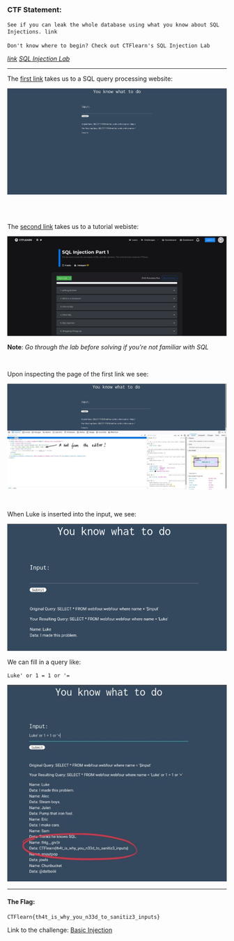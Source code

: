 ### CTF Statement:
```
See if you can leak the whole database using what you know about SQL Injections. link

Don't know where to begin? Check out CTFlearn's SQL Injection Lab
```

_[link](https://web.ctflearn.com/web4/)_
_[SQL Injection Lab](https://ctflearn.com/lab/sql-injection-part-1)_

---

The [first link](https://web.ctflearn.com/web4/) takes us to a SQL query processing website:

![inp_site](./inp_sql.png)

<br>
<br>

The [second link](https://ctflearn.com/lab/sql-injection-part-1) takes us to a tutorial webiste:

![sql_lab](./sql_lab.png)

**Note**: _Go through the lab before solving if you're not familiar with SQL_

<br>

Upon inspecting the page of the first link we see:

![inspected](./inspected.jpg)

<br>

When Luke is inserted into the input, we see:

![luke](./luke.png)

We can fill in a query like:
```mysql
Luke' or 1 = 1 or '=
```

![queryy](./queryy.jpg)

---

#### The Flag:
    CTFlearn{th4t_is_why_you_n33d_to_sanitiz3_inputs}


Link to the challenge: [Basic Injection](https://ctflearn.com/challenge/88)
